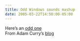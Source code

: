 ```yaml
---
title: Odd Windows sounds mashup
date: 2005-03-22T14:50:00-05:00
---
```

Here&#8217;s an [odd one](http://www.cothrun.com/gallery/albums/Misc/windows_mix.swf)  
From Adam Curry&#8217;s [blog](http://www.curry.com/)
